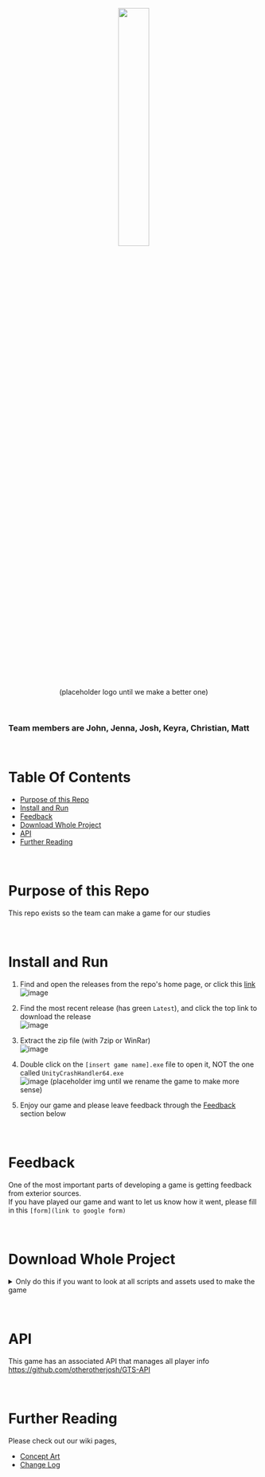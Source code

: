 <p align="center" width="100%">
  <img width="35%" src="https://github.com/otherotherjosh/GTS/assets/127159745/e54a3adb-7b0d-4cf5-a0cf-00d9ec279e8d"> <br/>
  (placeholder logo until we make a better one)
</p>
<br/>

### Team members are John, Jenna, Josh, Keyra, Christian, Matt
<br/>

# Table Of Contents
- [Purpose of this Repo](#purpose-of-this-repo)
- [Install and Run](#install-and-run)
- [Feedback](#feedback)
- [Download Whole Project](#download-whole-project)
- [API](#api)
- [Further Reading](#further-reading)
<br/><br/><br/>

# Purpose of this Repo
This repo exists so the team can make a game for our studies 
<br/><br/><br/>

# Install and Run
1. Find and open the releases from the repo's home page, or click this [link](../../releases) <br/>
![image](https://github.com/otherotherjosh/GTS/assets/127159745/5061560b-ab15-497c-b9eb-bed54a492be3)

2. Find the most recent release (has green `Latest`), and click the top link to download the release <br/>
![image](https://github.com/otherotherjosh/GTS/assets/127159745/a9ac4732-a807-4c75-9d23-383a92baae4c)

3. Extract the zip file (with 7zip or WinRar) <br/>
![image](https://github.com/otherotherjosh/GTS/assets/127159745/4a0bf412-9703-4cd3-b25f-9b0bb39f2a1f)

4. Double click on the `[insert game name].exe` file to open it, NOT the one called `UnityCrashHandler64.exe` <br/>
![image](https://github.com/otherotherjosh/GTS/assets/127159745/afa498cd-dece-4e4f-9491-4391414f87b6) (placeholder img until we rename the game to make more sense)

5. Enjoy our game and please leave feedback through the [Feedback](#feedback) section below
<br/><br/><br/>
 
# Feedback
One of the most important parts of developing a game is getting feedback from exterior sources. <br/>
If you have played our game and want to let us know how it went, please fill in this `[form](link to google form)`
<br/><br/><br/>

# Download Whole Project
<details> 
  <summary>Only do this if you want to look at all scripts and assets used to make the game</summary>
<br/>
  
  1. Clone down this repo with git
```
git clone https://github.com/otherotherjosh/GTS.git
```

2. Open Unity Hub and click the `Add` button. Find and select this repo's folder <br/>
![image](https://github.com/otherotherjosh/GTS/assets/127159745/9da4a37e-e1b0-4451-837c-6992502dd4d9)

3. If you have the Unity version 2023.2.8f1 installed, the project should open automatically. <br/>
  If you don't have that version, please install it when prompted by Unity Hub. <br/>
  We cannot recommend opening our project in a different Unity version as this could break features. <br/>
  ![image](https://github.com/otherotherjosh/GTS/assets/127159745/0f431369-f0f3-41cd-add5-30f7fb5ff564)

4. Once the Unity project is open, you can find all the assets used in the file explorer
![image](https://github.com/otherotherjosh/GTS/assets/127159745/5e12af4d-8ab0-4416-8da8-98fbf6561ac3) (placeholder image until actual starting scene is made)

6. Enjoy our game and please leave feedback through the [Feedback](#feedback) section
</details>
<br/><br/>

# API
This game has an associated API that manages all player info <br/>
https://github.com/otherotherjosh/GTS-API
<br/><br/><br/>

# Further Reading
Please check out our wiki pages,
- [Concept Art](../../wiki/Concept-Art)
- [Change Log](../../wiki/Changelog)
